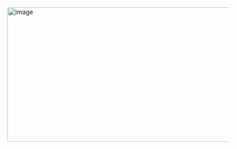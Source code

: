 <img width="698" height="305" alt="image" src="https://github.com/user-attachments/assets/fb120494-3187-4e30-9589-b2fa279bf1bd" />
